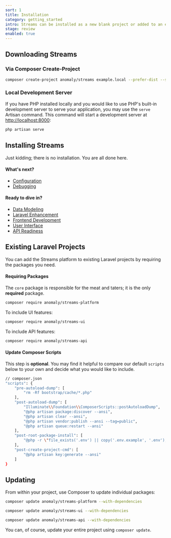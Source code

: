 ```yaml
---
sort: 1
title: Installation
category: getting_started
intro: Streams can be installed as a new blank project or added to an existing Laravel application.
stage: review
enabled: true
---
```


## Downloading Streams

<!-- ### Via Starter Project

- [Example](https://github.com/anomalylabs/example) -->

### Via Composer Create-Project

```bash
composer create-project anomaly/streams example.local --prefer-dist --stability=dev
```

### Local Development Server

If you have PHP installed locally and you would like to use PHP's built-in development server to serve your application, you may use the `serve` Artisan command. This command will start a development server at [http://localhost:8000](http://localhost:8000):

```bash
php artisan serve
```

## Installing Streams

Just kidding; there is no installation. You are all done here.

#### What's next?

- [Configuration](configuration)
- [Debugging](debugging)

#### Ready to dive in?

- [Data Modeling](streams)
- [Laravel Enhancement](core)
- [Frontend Development](frontend)
- [User Interface](ui)
- [API Readiness](api)

## Existing Laravel Projects

You can add the Streams platform to existing Laravel projects by requiring the packages you need.

#### Requiring Packages

The `core` package is responsible for the meat and taters; it is the only **required** package.

```bash
composer require anomaly/streams-platform
```

To include UI features:

```bash
composer require anomaly/streams-ui
```

To include API features:

```bash
composer require anomaly/streams-api
```

#### Update Composer Scripts

This step is **optional**. You may find it helpful to compare our default `scripts` below to your own and decide what you would like to include.

```bash
// composer.json
"scripts": {
    "pre-autoload-dump": [
        "rm -Rf bootstrap/cache/*.php"
    ],
    "post-autoload-dump": [
        "Illuminate\\Foundation\\ComposerScripts::postAutoloadDump",
        "@php artisan package:discover --ansi",
        "@php artisan clear --ansi",
        "@php artisan vendor:publish --ansi --tag=public",
        "@php artisan queue:restart --ansi"
    ],
    "post-root-package-install": [
        "@php -r \"file_exists('.env') || copy('.env.example', '.env');\""
    ],
    "post-create-project-cmd": [
        "@php artisan key:generate --ansi"
    ]
}
```


## Updating
From within your project, use Composer to update individual packages:

```bash
composer update anomaly/streams-platform --with-dependencies
```

```bash
composer update anomaly/streams-ui --with-dependencies
```

```bash
composer update anomaly/streams-api --with-dependencies
```

You can, of course, update your entire project using `composer update`.
